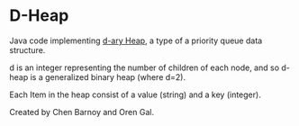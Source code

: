 # D-Heap

Java code implementing [d-ary Heap](https://en.wikipedia.org/wiki/D-ary_heap), a type of a priority queue data structure. 

d is an integer representing the number of children of each node, and so d-heap is a generalized binary heap (where d=2).

Each Item in the heap consist of a value (string) and a key (integer).

Created by Chen Barnoy and Oren Gal.

